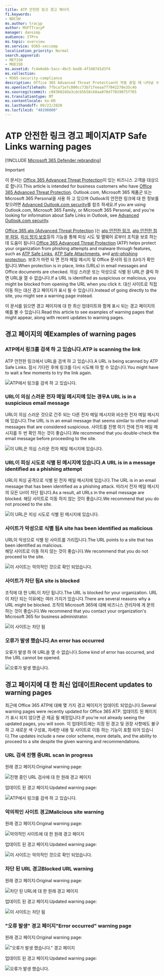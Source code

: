 ```yaml
---
title: ATP 안전한 링크 경고 페이지
f1.keywords:
- NOCSH
ms.author: tracyp
author: MSFTTracyP
manager: dansimp
audience: ITPro
ms.topic: overview
ms.service: O365-seccomp
localization_priority: Normal
search.appverid:
- MET150
- MOE150
ms.assetid: fc4e6ebb-5acc-4bc5-bad8-4f3407d1d3f4
ms.collection:
- M365-security-compliance
description: Office 365 Advanced Threat Protection이 작동 중일 때 나타날 수 있는 경고 페이지에 대 한 개요를 가져옵니다.
ms.openlocfilehash: 7fbca71e7c000cc73b71feeaa777042278e35c4b
ms.sourcegitcommit: c083602dda3cdcb5b58cb8aa070d77019075f765
ms.translationtype: MT
ms.contentlocale: ko-KR
ms.lasthandoff: 09/22/2020
ms.locfileid: "48198800"
---
```

# <a name="atp-safe-links-warning-pages"></a><span data-ttu-id="0ddaf-103">ATP 안전한 링크 경고 페이지</span><span class="sxs-lookup"><span data-stu-id="0ddaf-103">ATP Safe Links warning pages</span></span>

[!INCLUDE [Microsoft 365 Defender rebranding](../includes/microsoft-defender-for-office.md)]


> [!IMPORTANT]
> <span data-ttu-id="0ddaf-104">이 문서는 [Office 365 Advanced Threat Protection](office-365-atp.md)이 있는 비즈니스 고객을 대상으로 합니다.</span><span class="sxs-lookup"><span data-stu-id="0ddaf-104">This article is intended for business customers who have [Office 365 Advanced Threat Protection](office-365-atp.md).</span></span> <span data-ttu-id="0ddaf-105">Outlook.com, Microsoft 365 제품군 또는 Microsoft 365 Personal을 사용 하 고 있으며 Outlook의 안전한 링크에 대 한 정보를 찾으려면 [Advanced Outlook.com security](https://support.microsoft.com/office/882d2243-eab9-4545-a58a-b36fee4a46e2)를 참조 하세요.</span><span class="sxs-lookup"><span data-stu-id="0ddaf-105">If you are using Outlook.com, Microsoft 365 Family, or Microsoft 365 Personal, and you're looking for information about Safe Links in Outlook, see [Advanced Outlook.com security](https://support.microsoft.com/office/882d2243-eab9-4545-a58a-b36fee4a46e2).</span></span>

<span data-ttu-id="0ddaf-106">[Office 365 atp (Advanced Threat Protection](office-365-atp.md) )는 [atp 안전한 링크](atp-safe-links.md), [atp 안전한 첨부 파일](atp-safe-attachments.md), [피싱 방지 보호](anti-phishing-protection.md)등의 기능을 통해 피싱 시도 및 맬웨어 로부터 조직을 보호 하는 데 도움이 됩니다.</span><span class="sxs-lookup"><span data-stu-id="0ddaf-106">[Office 365 Advanced Threat Protection](office-365-atp.md) (ATP) helps protect your organization from phishing attempts and malware through features, such as [ATP Safe Links](atp-safe-links.md), [ATP Safe Attachments](atp-safe-attachments.md), and [anti-phishing protection](anti-phishing-protection.md).</span></span> <span data-ttu-id="0ddaf-107">보호가 마련 되 면 전자 메일 메시지 및 Office 문서의 링크 (Url)가 확인 됩니다.</span><span class="sxs-lookup"><span data-stu-id="0ddaf-107">When protection is in place, links (URLs) in email messages and Office documents are checked.</span></span> <span data-ttu-id="0ddaf-108">의심 스러운 또는 악성으로 식별 된 URL은 클릭 하면 URL을 열 수 없습니다.</span><span class="sxs-lookup"><span data-stu-id="0ddaf-108">If a URL is identified as suspicious or malicious, you might be blocked from opening the URL when you click it.</span></span> <span data-ttu-id="0ddaf-109">대신 사이트로 직접 이동 하는 대신 경고 페이지가 표시 될 수 있습니다.</span><span class="sxs-lookup"><span data-stu-id="0ddaf-109">Instead of going directly to the site, you might see a warning page instead.</span></span>

<span data-ttu-id="0ddaf-110">이 문서를 읽으면 경고 페이지에 대 한 최신 업데이트와 함께 표시 되는 경고 페이지의 예를 볼 수 있습니다.</span><span class="sxs-lookup"><span data-stu-id="0ddaf-110">Read this article to see examples of warning pages that might appear, along with recent updates to warning pages.</span></span>

## <a name="examples-of-warning-pages"></a><span data-ttu-id="0ddaf-111">경고 페이지의 예</span><span class="sxs-lookup"><span data-stu-id="0ddaf-111">Examples of warning pages</span></span>

### <a name="atp-is-scanning-the-link"></a><span data-ttu-id="0ddaf-112">ATP에서 링크를 검색 하 고 있습니다.</span><span class="sxs-lookup"><span data-stu-id="0ddaf-112">ATP is scanning the link</span></span>

<span data-ttu-id="0ddaf-113">ATP 안전한 링크에서 URL을 검색 하 고 있습니다.</span><span class="sxs-lookup"><span data-stu-id="0ddaf-113">A URL is being scanned by ATP Safe Links.</span></span> <span data-ttu-id="0ddaf-114">잠시 기다린 후에 링크를 다시 시도해 야 할 수 있습니다.</span><span class="sxs-lookup"><span data-stu-id="0ddaf-114">You might have to wait a few moments to try the link again.</span></span>

![ATP에서 링크를 검색 하 고 있습니다.](../../media/ee8dd5ed-6b91-4248-b054-12b719e8d0ed.png)

### <a name="a-url-is-in-a-suspicious-email-message"></a><span data-ttu-id="0ddaf-116">URL이 의심 스러운 전자 메일 메시지에 있는 경우</span><span class="sxs-lookup"><span data-stu-id="0ddaf-116">A URL is in a suspicious email message</span></span>

<span data-ttu-id="0ddaf-117">URL이 의심 스러운 것으로 간주 되는 다른 전자 메일 메시지와 비슷한 전자 메일 메시지에 있습니다.</span><span class="sxs-lookup"><span data-stu-id="0ddaf-117">The URL is in an email message that seems similar to other email messages that are considered suspicious.</span></span> <span data-ttu-id="0ddaf-118">사이트를 진행 하기 전에 전자 메일 메시지를 두 번 확인 하는 것이 좋습니다.</span><span class="sxs-lookup"><span data-stu-id="0ddaf-118">We recommend that you double-check the email message before proceeding to the site.</span></span>

![이 URL은 의심 스러운 전자 메일 메시지에 있습니다.](../../media/33f57923-23e3-4b0f-838b-6ad589ba897b.png)

### <a name="a-url-is-in-a-message-identified-as-a-phishing-attempt"></a><span data-ttu-id="0ddaf-120">URL이 피싱 시도로 식별 된 메시지에 있습니다.</span><span class="sxs-lookup"><span data-stu-id="0ddaf-120">A URL is in a message identified as a phishing attempt</span></span>

<span data-ttu-id="0ddaf-121">URL이 피싱 공격으로 식별 된 전자 메일 메시지에 있습니다.</span><span class="sxs-lookup"><span data-stu-id="0ddaf-121">The URL is in an email message that has been identified as a phishing attack.</span></span> <span data-ttu-id="0ddaf-122">따라서 전자 메일 메시지의 모든 Url이 차단 됩니다.</span><span class="sxs-lookup"><span data-stu-id="0ddaf-122">As a result, all URLs in the email message are blocked.</span></span> <span data-ttu-id="0ddaf-123">해당 사이트로 이동 하지 않는 것이 좋습니다.</span><span class="sxs-lookup"><span data-stu-id="0ddaf-123">We recommend that you do not proceed to the site.</span></span>

![이 URL은 피싱 시도로 식별 된 메시지에 있습니다.](../../media/6e544a28-0604-4821-aba6-d5a57bb917e5.png)

### <a name="a-site-has-been-identified-as-malicious"></a><span data-ttu-id="0ddaf-125">사이트가 악성으로 식별 됨</span><span class="sxs-lookup"><span data-stu-id="0ddaf-125">A site has been identified as malicious</span></span>

<span data-ttu-id="0ddaf-126">URL이 악성으로 식별 된 사이트를 가리킵니다.</span><span class="sxs-lookup"><span data-stu-id="0ddaf-126">The URL points to a site that has been identified as malicious.</span></span>  <br/> <span data-ttu-id="0ddaf-127">해당 사이트로 이동 하지 않는 것이 좋습니다.</span><span class="sxs-lookup"><span data-stu-id="0ddaf-127">We recommend that you do not proceed to the site.</span></span>

![이 사이트는 악의적인 것으로 확인 되었습니다.](../../media/058883c8-23f0-4672-9c1c-66b084796177.png)

### <a name="a-site-is-blocked"></a><span data-ttu-id="0ddaf-129">사이트가 차단 됨</span><span class="sxs-lookup"><span data-stu-id="0ddaf-129">A site is blocked</span></span>

<span data-ttu-id="0ddaf-130">조직에 대 한 URL이 차단 됩니다.</span><span class="sxs-lookup"><span data-stu-id="0ddaf-130">The URL is blocked for your organization.</span></span> <span data-ttu-id="0ddaf-131">URL이 차단 되는 이유에는 여러 가지가 있습니다.</span><span class="sxs-lookup"><span data-stu-id="0ddaf-131">There are several reasons why a URL might be blocked.</span></span> <span data-ttu-id="0ddaf-132">조직의 Microsoft 365에 대해 비즈니스 관리자에 게 문의 하는 것이 좋습니다.</span><span class="sxs-lookup"><span data-stu-id="0ddaf-132">We recommend that you contact your organization's Microsoft 365 for business administrator.</span></span>

![이 사이트는 차단 됨](../../media/6b4bda2d-a1e6-419e-8b10-588e83c3af3f.png)

### <a name="an-error-has-occurred"></a><span data-ttu-id="0ddaf-134">오류가 발생 했습니다.</span><span class="sxs-lookup"><span data-stu-id="0ddaf-134">An error has occurred</span></span>

<span data-ttu-id="0ddaf-135">오류가 발생 하 여 URL을 열 수 없습니다.</span><span class="sxs-lookup"><span data-stu-id="0ddaf-135">Some kind of error has occurred, and the URL cannot be opened.</span></span>

![오류가 발생 했습니다.](../../media/2f7465a4-1cf4-4c1c-b7d4-3c07e4b795b4.png)

## <a name="recent-updates-to-warning-pages"></a><span data-ttu-id="0ddaf-137">경고 페이지에 대 한 최신 업데이트</span><span class="sxs-lookup"><span data-stu-id="0ddaf-137">Recent updates to warning pages</span></span>

<span data-ttu-id="0ddaf-138">최근에 Office 365 ATP에 대해 몇 가지 경고 페이지가 업데이트 되었습니다.</span><span class="sxs-lookup"><span data-stu-id="0ddaf-138">Several warning pages were recently updated for Office 365 ATP.</span></span> <span data-ttu-id="0ddaf-139">업데이트 된 페이지가 표시 되지 않으면 곧 제공 될 예정입니다.</span><span class="sxs-lookup"><span data-stu-id="0ddaf-139">If you're not already seeing the updated pages, you will soon.</span></span> <span data-ttu-id="0ddaf-140">이 업데이트에는 지정 된 경고 및 권장 사항에도 불구 하 고 새로운 색 구성표, 자세한 내용 및 사이트로 이동 하는 기능이 포함 되어 있습니다.</span><span class="sxs-lookup"><span data-stu-id="0ddaf-140">The updates include a new color scheme, more details, and the ability to proceed to a site despite the given warning and recommendations.</span></span>

### <a name="url-scan-in-progress"></a><span data-ttu-id="0ddaf-141">URL 검색 진행 중</span><span class="sxs-lookup"><span data-stu-id="0ddaf-141">URL scan in progress</span></span>

<span data-ttu-id="0ddaf-142">원래 경고 페이지:</span><span class="sxs-lookup"><span data-stu-id="0ddaf-142">Original warning page:</span></span>

![진행 중인 URL 검사에 대 한 원래 경고 페이지](../../media/04368763-763f-43d6-94a4-a48291d36893.png)

<span data-ttu-id="0ddaf-144">업데이트 된 경고 페이지:</span><span class="sxs-lookup"><span data-stu-id="0ddaf-144">Updated warning page:</span></span>

![ATP에서 링크를 검색 하 고 있습니다.](../../media/ee8dd5ed-6b91-4248-b054-12b719e8d0ed.png)

### <a name="malicious-site-warning"></a><span data-ttu-id="0ddaf-146">악의적인 사이트 경고</span><span class="sxs-lookup"><span data-stu-id="0ddaf-146">Malicious site warning</span></span>

<span data-ttu-id="0ddaf-147">원래 경고 페이지:</span><span class="sxs-lookup"><span data-stu-id="0ddaf-147">Original warning page:</span></span>

![악의적인 사이트에 대 한 원래 경고 페이지](../../media/b9efda09-6dd8-46ef-82cb-56e4d538b8f5.png)

<span data-ttu-id="0ddaf-149">업데이트 된 경고 페이지:</span><span class="sxs-lookup"><span data-stu-id="0ddaf-149">Updated warning page:</span></span>

![이 사이트는 악의적인 것으로 확인 되었습니다.](../../media/058883c8-23f0-4672-9c1c-66b084796177.png)

### <a name="blocked-url-warning"></a><span data-ttu-id="0ddaf-151">차단 된 URL 경고</span><span class="sxs-lookup"><span data-stu-id="0ddaf-151">Blocked URL warning</span></span>

<span data-ttu-id="0ddaf-152">원래 경고 페이지:</span><span class="sxs-lookup"><span data-stu-id="0ddaf-152">Original warning page:</span></span>

![차단 된 URL에 대 한 원래 경고 페이지](../../media/3d6ba028-30bf-45fc-958e-d3aad3defc83.png)

<span data-ttu-id="0ddaf-154">업데이트 된 경고 페이지:</span><span class="sxs-lookup"><span data-stu-id="0ddaf-154">Updated warning page:</span></span>

![이 사이트는 차단 됨](../../media/6b4bda2d-a1e6-419e-8b10-588e83c3af3f.png)

### <a name="error-occurred-warning-page"></a><span data-ttu-id="0ddaf-156">"오류 발생" 경고 페이지</span><span class="sxs-lookup"><span data-stu-id="0ddaf-156">"Error occurred" warning page</span></span>

<span data-ttu-id="0ddaf-157">원래 경고 페이지:</span><span class="sxs-lookup"><span data-stu-id="0ddaf-157">Original warning page:</span></span>

!["오류가 발생 했습니다." 경고 페이지](../../media/9aaa4383-2f23-48be-bdaa-8efbcb2acc70.png)

<span data-ttu-id="0ddaf-159">업데이트 된 경고 페이지:</span><span class="sxs-lookup"><span data-stu-id="0ddaf-159">Updated warning page:</span></span>

![오류가 발생 했습니다.](../../media/2f7465a4-1cf4-4c1c-b7d4-3c07e4b795b4.png)
